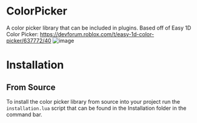 # ColorPicker
A color picker library that can be included in plugins. Based off of Easy 1D Color Picker: https://devforum.roblox.com/t/easy-1d-color-picker/637772/40
![image](https://github.com/010DevX101/ColorPicker/assets/63361968/a7f5fb39-071f-4c70-8344-a6fd4cb9b3bf)

# Installation
## From Source
To install the color picker library from source into your project run the `installation.lua` script that can be found in the Installation folder in the command bar.
